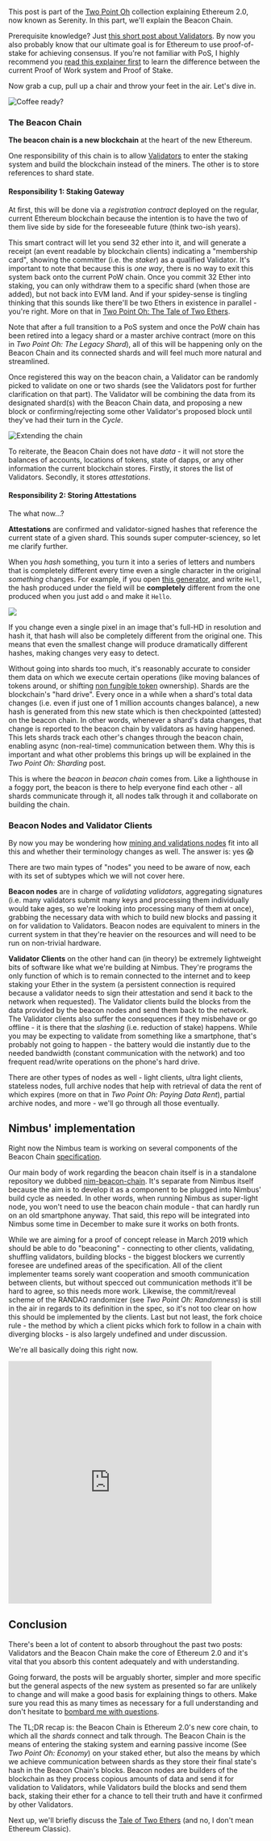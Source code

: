 This post is part of the [Two Point Oh](https://our.status.im/tag/two-point-oh/) collection explaining Ethereum 2.0, now known as Serenity. In this part, we'll explain the Beacon Chain.

Prerequisite knowledge? Just [this short post about Validators](https://our.status.im/two-point-oh-explaining-validators/). By now you also probably know that our ultimate goal is for Ethereum to use proof-of-stake for achieving consensus. If you're not familiar with PoS, I highly recommend you [read this explainer first](https://bitfalls.com/2018/04/24/whats-the-difference-between-proof-of-work-pow-proof-of-stake-pos-and-delegated-pos/) to learn the difference between the current Proof of Work system and Proof of Stake.

Now grab a cup, pull up a chair and throw your feet in the air. Let's dive in.

![Coffee ready?](../images/01.png)

### The Beacon Chain

**The beacon chain is a new blockchain** at the heart of the new Ethereum.

One responsibility of this chain is to allow [Validators](https://our.status.im/two-point-oh-explaining-validators/) to enter the staking system and build the blockchain instead of the miners. The other is to store references to shard state.

#### Responsibility 1: Staking Gateway

At first, this will be done via a _registration contract_ deployed on the regular, current Ethereum blockchain because the intention is to have the two of them live side by side for the foreseeable future (think two-ish years).

This smart contract will let you send 32 ether into it, and will generate a receipt (an event readable by blockchain clients) indicating a "membership card", showing the committer (i.e. the *staker*) as a qualified Validator. It's important to note that because this is _one way_, there is no way to exit this system back onto the current PoW chain. Once you commit 32 Ether into staking, you can only withdraw them to a specific shard (when those are added), but not back into EVM land. And if your spidey-sense is tingling thinking that this sounds like there'll be two Ethers in existence in parallel - you're right. More on that in [Two Point Oh: The Tale of Two Ethers](https://our.status.im/two-point-oh-the-tale-of-two-ethers/).

Note that after a full transition to a PoS system and once the PoW chain has been retired into a legacy shard or a master archive contract (more on this in _Two Point Oh: The Legacy Shard_), all of this will be happening only on the Beacon Chain and its connected shards and will feel much more natural and streamlined.

Once registered this way on the beacon chain, a Validator can be randomly picked to validate on one or two shards (see the Validators post for further clarification on that part). The Validator will be combining the data from its designated shard(s) with the Beacon Chain data, and proposing a new block or confirming/rejecting some other Validator's proposed block until they've had their turn in the *Cycle*.

![Extending the chain](../images/02.png)

To reiterate, the Beacon Chain does not have _data_ - it will not store the balances of accounts, locations of tokens, state of dapps, or any other information the current blockchain stores. Firstly, it stores the list of Validators. Secondly, it stores _attestations_.

#### Responsibility 2: Storing Attestations

The what now...?

**Attestations** are confirmed and validator-signed hashes that reference the current state of a given shard. This sounds super computer-sciencey, so let me clarify further.

When you _hash_ something, you turn it into a series of letters and numbers that is completely different every time even a single character in the original _something_ changes. For example, if you open [this generator](https://passwordsgenerator.net/sha256-hash-generator/), and write `Hell`, the hash produced under the field will be __completely__ different from the one produced when you just add `o` and make it `Hello`. 

![](../images/hash.gif)

If you change even a single pixel in an image that's full-HD in resolution and hash it, that hash will also be completely different from the original one. This means that even the smallest change will produce dramatically different hashes, making changes very easy to detect.

Without going into shards too much, it's reasonably accurate to consider them data on which we execute certain operations (like moving balances of tokens around, or shifting [non fungible token](https://bitfalls.com/nft) ownership). Shards are the blockchain's "hard drive". Every once in a while when a shard's total data changes (i.e. even if just one of 1 million accounts changes balance), a new hash is generated from this new state which is then checkpointed (attested) on the beacon chain. In other words, whenever a shard's data changes, that change is reported to the beacon chain by validators as having happened. This lets shards track each other's changes through the beacon chain, enabling async (non-real-time) communication between them. Why this is important and what other problems this brings up will be explained in the _Two Point Oh: Sharding_ post.

This is where the _beacon_ in _beacon chain_ comes from. Like a lighthouse in a foggy port, the beacon is there to help everyone find each other - all shards communicate through it, all nodes talk through it and collaborate on building the chain.

### Beacon Nodes and Validator Clients

By now you may be wondering how [mining and validations nodes](https://bitfalls.com/2017/11/26/whats-bitcoin-node-mining-vs-validation/) fit into all this and whether their terminology changes as well. The answer is: yes 😱

There are two main types of "nodes" you need to be aware of now, each with its set of subtypes which we will not cover here.

**Beacon nodes** are in charge of _validating validators_, aggregating signatures (i.e. many validators submit many keys and processing them individually would take ages, so we're looking into processing many of them at once), grabbing the necessary data with which to build new blocks and passing it on for validation to Validators. Beacon nodes are equivalent to miners in the current system in that they're heavier on the resources and will need to be run on non-trivial hardware.

**Validator Clients** on the other hand can (in theory) be extremely lightweight bits of software like what we're building at Nimbus. They're programs the only function of which is to remain connected to the internet and to keep staking your Ether in the system (a persistent connection is required because a validator needs to sign their attestation and send it back to the network when requested). The Validator clients build the blocks from the data provided by the beacon nodes and send them back to the network. The Validator clients also suffer the consequences if they misbehave or go offline - it is there that the _slashing_ (i.e. reduction of stake) happens. While you may be expecting to validate from something like a smartphone, that's probably not going to happen - the battery would die instantly due to the needed bandwidth (constant communication with the network) and too frequent read/write operations on the phone's hard drive.

There are other types of nodes as well - light clients, ultra light clients, stateless nodes, full archive nodes that help with retrieval of data the rent of which expires (more on that in *Two Point Oh: Paying Data Rent*), partial archive nodes, and more - we'll go through all those eventually.

## Nimbus' implementation

Right now the Nimbus team is working on several components of the Beacon Chain [specification](https://github.com/ethereum/eth2.0-specs/blob/master/specs/beacon-chain.md).

Our main body of work regarding the beacon chain itself is in a standalone repository we dubbed [nim-beacon-chain](https://github.com/status-im/nim-beacon-chain). It's separate from Nimbus itself because the aim is to develop it as a component to be plugged into Nimbus' build cycle as needed. In other words, when running Nimbus as super-light node, you won't need to use the beacon chain module - that can hardly run on an old smartphone anyway. That said, this repo will be integrated into Nimbus some time in December to make sure it works on both fronts.

While we are aiming for a proof of concept release in March 2019 which should be able to do "beaconing" - connecting to other clients, validating, shuffling validators, building blocks - the biggest blockers we currently foresee are undefined areas of the specification. All of the client implementer teams sorely want cooperation and smooth communication between clients, but without specced out communication methods it'll be hard to agree, so this needs more work. Likewise, the commit/reveal scheme of the RANDAO randomizer (see _Two Point Oh: Randomness_) is still in the air in regards to its definition in the spec, so it's not too clear on how this should be implemented by the clients. Last but not least, the fork choice rule - the method by which a client picks which fork to follow in a chain with diverging blocks - is also largely undefined and under discussion.

We're all basically doing this right now.

<iframe src="https://giphy.com/embed/WkXTjAYa7b34A" width="403" height="480" frameBorder="0" class="giphy-embed" allowFullScreen></iframe>

## Conclusion

There's been a lot of content to absorb throughout the past two posts: Validators and the Beacon Chain make the core of Ethereum 2.0 and it's vital that you absorb this content adequately and with understanding. 

Going forward, the posts will be arguably shorter, simpler and more specific but the general aspects of the new system as presented so far are unlikely to change and will make a good basis for explaining things to others. Make sure you read this as many times as necessary for a full understanding and don't hesitate to [bombard me with questions](https://twitter.com/bitfalls).

The TL;DR recap is: the Beacon Chain is Ethereum 2.0's new core chain, to which all the _shards_ connect and talk through. The Beacon Chain is the means of entering the staking system and earning passive income (See _Two Point Oh: Economy_) on your staked ether, but also the means by which we achieve communication between shards as they store their final state's hash in the Beacon Chain's blocks. Beacon nodes are builders of the blockchain as they process copious amounts of data and send it for validation to Validators, while Validators build the blocks and send them back, staking their ether for a chance to tell their truth and have it confirmed by other Validators.

Next up, we'll briefly discuss the [Tale of Two Ethers](https://our.status.im/two-point-oh-the-tale-of-two-ethers/) (and no, I don't mean Ethereum Classic).